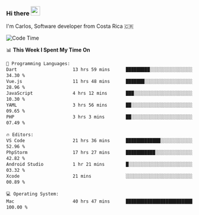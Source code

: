 ### Hi there <img src="https://media.giphy.com/media/hvRJCLFzcasrR4ia7z/giphy.gif" width="25px" height="25px">

I'm Carlos, Software developer from Costa Rica 🇨🇷

[//]: # (<a href="https://app.daily.dev/carum98"><img src="https://github.com/carum98/carum98/blob/main/devcard.svg" width="400" alt="Carlos Umaña Acevedo's Dev Card"/></a>)


<!--START_SECTION:waka-->
![Code Time](http://img.shields.io/badge/Code%20Time-12%2C125%20hrs%2039%20mins-blue)

📊 **This Week I Spent My Time On** 

```text
💬 Programming Languages: 
Dart                     13 hrs 59 mins      █████████░░░░░░░░░░░░░░░░   34.30 % 
Vue.js                   11 hrs 48 mins      ███████░░░░░░░░░░░░░░░░░░   28.96 % 
JavaScript               4 hrs 12 mins       ███░░░░░░░░░░░░░░░░░░░░░░   10.30 % 
YAML                     3 hrs 56 mins       ██░░░░░░░░░░░░░░░░░░░░░░░   09.65 % 
PHP                      3 hrs 3 mins        ██░░░░░░░░░░░░░░░░░░░░░░░   07.49 % 

🔥 Editors: 
VS Code                  21 hrs 36 mins      █████████████░░░░░░░░░░░░   52.96 % 
PhpStorm                 17 hrs 27 mins      ███████████░░░░░░░░░░░░░░   42.82 % 
Android Studio           1 hr 21 mins        █░░░░░░░░░░░░░░░░░░░░░░░░   03.32 % 
Xcode                    21 mins             ░░░░░░░░░░░░░░░░░░░░░░░░░   00.89 % 

💻 Operating System: 
Mac                      40 hrs 47 mins      █████████████████████████   100.00 % 
```


<!--END_SECTION:waka-->
